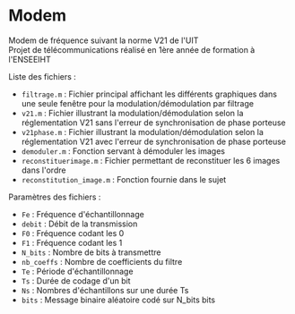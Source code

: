 # Modem
Modem de fréquence suivant la norme V21 de l'UIT  
Projet de télécommunications réalisé en 1ère année de formation à l'ENSEEIHT  

Liste des fichiers : 
- `filtrage.m` :			        Fichier principal affichant les différents graphiques dans une seule fenêtre pour la modulation/démodulation par filtrage
- `v21.m` :				            Fichier illustrant la modulation/démodulation selon la réglementation V21 sans l'erreur de synchronisation de phase porteuse
- `v21phase.m` :			        Fichier illustrant la modulation/démodulation selon la réglementation V21 avec l'erreur de synchronisation de phase porteuse
- `demoduler.m` :			        Fonction servant à démoduler les images
- `reconstituerimage.m` :		  Fichier permettant de reconstituer les 6 images dans l'ordre
- `reconstitution_image.m` :	Fonction fournie dans le sujet

Paramètres des fichiers : 
- `Fe` : Fréquence d'échantillonnage
- `debit` : Débit de la transmission
- `F0` : Fréquence codant les 0
- `F1` : Fréquence codant les 1
- `N_bits` : Nombre de bits à transmettre
- `nb_coeffs` : Nombre de coefficients du filtre
- `Te` : Période d'échantillonnage
- `Ts` : Durée de codage d'un bit
- `Ns` : Nombres d'échantillons sur une durée Ts
- `bits` : Message binaire aléatoire codé sur N_bits bits

